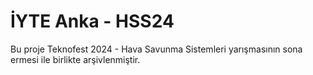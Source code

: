 # İYTE Anka - HSS24

Bu proje Teknofest 2024 - Hava Savunma Sistemleri yarışmasının sona ermesi ile birlikte arşivlenmiştir.
